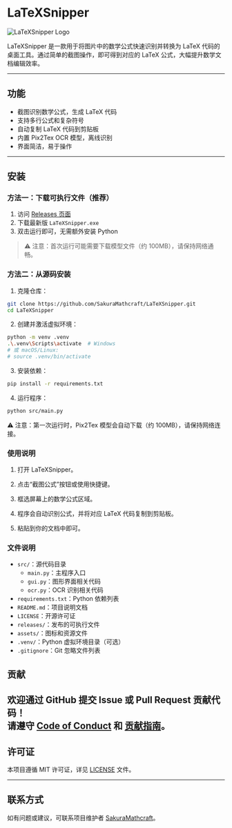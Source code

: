 # LaTeXSnipper

![LaTeXSnipper Logo](src/assets/icon.ico)

LaTeXSnipper 是一款用于将图片中的数学公式快速识别并转换为 LaTeX 代码的桌面工具。通过简单的截图操作，即可得到对应的 LaTeX 公式，大幅提升数学文档编辑效率。

---

## 功能

- 截图识别数学公式，生成 LaTeX 代码
- 支持多行公式和复杂符号
- 自动复制 LaTeX 代码到剪贴板
- 内置 Pix2Tex OCR 模型，离线识别
- 界面简洁，易于操作

---

## 安装

### 方法一：下载可执行文件（推荐）

1. 访问 [Releases 页面](https://github.com/SakuraMathcraft/LaTeXSnipper/releases)
2. 下载最新版 `LaTeXSnipper.exe`
3. 双击运行即可，无需额外安装 Python

> ⚠️ 注意：首次运行可能需要下载模型文件（约 100MB），请保持网络通畅。

### 方法二：从源码安装

1. 克隆仓库：
```bash
git clone https://github.com/SakuraMathcraft/LaTeXSnipper.git
cd LaTeXSnipper
```
2. 创建并激活虚拟环境：
```bash
python -m venv .venv
.\.venv\Scripts\activate  # Windows
# 或 macOS/Linux:
# source .venv/bin/activate
```
3. 安装依赖：
```bash
pip install -r requirements.txt
```
4. 运行程序：
```bash
python src/main.py
```
⚠️ 注意：第一次运行时，Pix2Tex 模型会自动下载（约 100MB），请保持网络连接。
### 使用说明

1. 打开 LaTeXSnipper。

2. 点击“截图公式”按钮或使用快捷键。

3. 框选屏幕上的数学公式区域。

4. 程序会自动识别公式，并将对应 LaTeX 代码复制到剪贴板。

5. 粘贴到你的文档中即可。
### 文件说明
- `src/`：源代码目录
  - `main.py`：主程序入口
  - `gui.py`：图形界面相关代码
  - `ocr.py`：OCR 识别相关代码
- `requirements.txt`：Python 依赖列表
- `README.md`：项目说明文档
- `LICENSE`：开源许可证
- `releases/`：发布的可执行文件
- `assets/`：图标和资源文件
- `.venv/`：Python 虚拟环境目录（可选）
- `.gitignore`：Git 忽略文件列表
## 贡献
欢迎通过 GitHub 提交 Issue 或 Pull Request 贡献代码！  
请遵守 [Code of Conduct](CODE_OF_CONDUCT.md) 和 [贡献指南](CONTRIBUTING.md)。
---
## 许可证

本项目遵循 MIT 许可证，详见 [LICENSE](LICENSE) 文件。

---
## 联系方式
如有问题或建议，可联系项目维护者 [SakuraMathcraft](https://github.com/SakuraMathcraft)。

